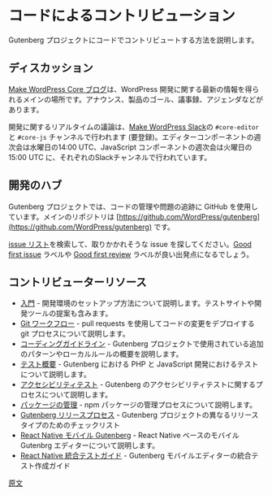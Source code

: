 <!--
# Code Contributions
-->
# コードによるコントリビューション

<!--
A guide on how to get started contributing code to the Gutenberg project.
-->
Gutenberg プロジェクトにコードでコントリビュートする方法を説明します。

<!--
## Discussions
-->
## ディスカッション

<!--
The [Make WordPress Core blog](https://make.wordpress.org/core/) is the primary spot for the latest information around WordPress development: including announcements, product goals, meeting notes, meeting agendas, and more.
-->
[Make WordPress Core ブログ](https://make.wordpress.org/core/)は、WordPress 開発に関する最新の情報を得られるメインの場所です。アナウンス、製品のゴール、議事録、アジェンダなどがあります。

<!--
Real-time discussions for development take place in `#core-editor` and `#core-js` channels in [Make WordPress Slack](https://make.wordpress.org/chat) (registration required). Weekly meetings for the editor component are on Wednesdays at 14:00UTC, and for the JavaScript component on Tuesday at 15:00UTC, in their respective Slack channels.
-->
開発に関するリアルタイムの議論は、[Make WordPress Slack](https://make.wordpress.org/chat)の `#core-editor` と `#core-js` チャンネルで行われます (要登録)。エディターコンポーネントの週次会は水曜日の14:00 UTC、JavaScript コンポーネントの週次会は火曜日の15:00 UTC に、それぞれのSlackチャンネルで行われています。

<!--
## Development Hub
-->
## 開発のハブ

<!--
The Gutenberg project uses GitHub for managing code and tracking issues. The main repository is at: [https://github.com/WordPress/gutenberg](https://github.com/WordPress/gutenberg).
-->
Gutenberg プロジェクトでは、コードの管理や問題の追跡に GitHub を使用しています。メインのリポジトリは [https://github.com/WordPress/gutenberg](https://github.com/WordPress/gutenberg) です。

<!--
Browse [the issues list](https://github.com/wordpress/gutenberg/issues) to find issues to work on. The [good first issue](https://github.com/wordpress/gutenberg/issues?q=is%3Aopen+is%3Aissue+label%3A%22Good+First+Issue%22) and [good first review](https://github.com/wordpress/gutenberg/issues?q=is%3Aopen+is%3Aissue+label%3A%22Good+First+Issue%22) labels are good starting points.
-->
[issue リスト](https://github.com/wordpress/gutenberg/issues)を検索して、取りかかれそうな issue を探してください。[Good first issue](https://github.com/wordpress/gutenberg/issues?q=is%3Aopen+is%3Aissue+label%3A%22Good+First+Issue%22) ラベルや [Good first review](https://github.com/wordpress/gutenberg/issues?q=is%3Aopen+is%3Aissue+label%3A%22Good+First+Issue%22) ラベルが良い出発点になるでしょう。

<!--
## Contributor Resources
-->
## コントリビューターリソース

<!--
-   [Getting Started](/docs/contributors/code/getting-started-with-code-contribution.md) documents getting your development environment setup, this includes your test site and developer tools suggestions.
-   [Git Workflow](/docs/contributors/code/git-workflow.md) documents the git process for deploying changes using pull requests.
-   [Coding Guidelines](/docs/contributors/code/coding-guidelines.md) outline additional patterns and conventions used in the Gutenberg project.
-   [Testing Overview](/docs/contributors/code/testing-overview.md) for PHP and JavaScript development in Gutenberg.
-   [Accessibility Testing](/docs/contributors/accessibility-testing.md) documents the process of testing accessibility in Gutenberg.
-   [Managing Packages](/docs/contributors/code/managing-packages.md) documents the process for managing the npm packages.
-   [Gutenberg Release Process](/docs/contributors/code/release.md) - a checklist for the different types of releases for the Gutenberg project.
-   [React Native mobile Gutenberg](/docs/contributors/code/native-mobile.md) - a guide on the React Native based mobile Gutenberg editor.
-   [React Native Integration Test Guide](/docs/contributors/code/native-mobile-integration-test-guide.md) - a guide on creating integration tests for the Gutenberg Mobile editor.
-->
-   [入門](https://ja.wordpress.org/team/handbook/block-editor/contributors/code/getting-started-with-code-contribution) - 開発環境のセットアップ方法について説明します。テストサイトや開発ツールの提案も含みます。
-   [Git ワークフロー](https://ja.wordpress.org/team/handbook/block-editor/contributors/code/git-workflow) - pull requests を使用してコードの変更をデプロイする git プロセスについて説明します。
-   [コーディングガイドライン](https://ja.wordpress.org/team/handbook/block-editor/contributors/code/coding-guidelines) - Gutenberg プロジェクトで使用されている追加のパターンやローカルルールの概要を説明します。
-   [テスト概要](https://ja.wordpress.org/team/handbook/block-editor/contributors/code/testing-overview) - Gutenberg における PHP と JavaScript 開発におけるテストについて説明します。
-   [アクセシビリティテスト](https://ja.wordpress.org/team/handbook/block-editor/contributors/accessibility-testing) - Gutenberg のアクセシビリティテストに関するプロセスについて説明します。
-   [パッケージの管理](https://ja.wordpress.org/team/handbook/block-editor/contributors/code/managing-packages) - npm パッケージの管理プロセスについて説明します。
-   [Gutenberg リリースプロセス](https://ja.wordpress.org/team/handbook/block-editor/contributors/code/release) - Gutenberg プロジェクトの異なるリリースタイプのためのチェックリスト
-   [React Native モバイル Gutenberg](https://ja.wordpress.org/team/handbook/block-editor/contributors/code/native-mobile) - React Native ベースのモバイル Gutenbrg エディターについて説明します。
-   [React Native 統合テストガイド](https://github.com/jawordpressorg/gutenberg/tree/trunk/docs/contributors/code/native-mobile-integration-test-guide.md) - Gutenberg モバイルエディターの統合テスト作成ガイド

[原文](https://github.com/WordPress/gutenberg/blob/trunk/docs/contributors/develop.md)
